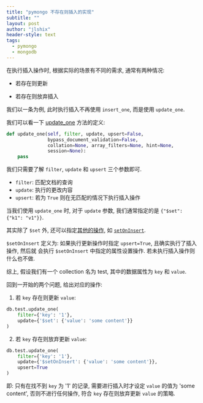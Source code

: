 ```yaml
---
title: "pymongo 不存在则插入的实现"
subtitle: ""
layout: post
author: "jlshix"
header-style: text
tags:
  - pymongo
  - mongodb
---
```


在执行插入操作时, 根据实际的场景有不同的需求, 通常有两种情况:

- 若存在则更新

- 若存在则放弃插入

我们以一条为例, 此时执行插入不再使用 `insert_one`, 而是使用 `update_one`.

我们可以看一下 [update_one](https://github.com/mongodb/mongo-python-driver/blob/807ab5ac9c153039b17bf5ffe4cd0d1d900c6631/pymongo/collection.py#L950) 方法的定义:

```python
def update_one(self, filter, update, upsert=False,
               bypass_document_validation=False,
               collation=None, array_filters=None, hint=None,
               session=None):
    pass
```

我们只需要了解 `filter`, `update` 和 `upsert` 三个参数即可.

- `filter`: 匹配文档的查询
- `update`: 执行的更改内容
- `upsert`: 若为 `True` 则在无匹配的情况下执行插入操作

当我们使用 `update_one` 时, 对于 `update` 参数, 我们通常指定的是 `{"$set": {"k1": "v1"}}`.

其实除了 `$set` 外, 还可以指定[其他的操作](https://docs.mongodb.com/manual/reference/operator/update-field/), 如 [`setOnInsert`](https://docs.mongodb.com/manual/reference/operator/update/setOnInsert/).

`$setOnInsert` 定义为: 如果执行更新操作时指定 `upsert=True`, 且确实执行了插入操作, 然后就
会执行 `$setOnInsert` 中指定的属性设置操作. 若未执行插入操作则什么也不做.

综上, 假设我们有一个 collection 名为 test, 其中的数据属性为 `key` 和 `value`.

回到一开始的两个问题, 给出对应的操作:

1. 若 `key` 存在则更新 `value`:

```python
db.test.update_one(
    filter={'key': '1'},
    update={'$set': {'value': 'some content'}}
)
```

2. 若 `key` 存在则放弃更新 `value`:

```python
db.test.update_one(
    filter={'key': '1'},
    update={'$setOnInsert': {'value': 'some content'}},
    upsert=True
)
```

即: 只有在找不到 `key` 为 '1' 的记录, 需要进行插入时才设定 `value` 的值为 'some content',
否则不进行任何操作, 符合 `key` 存在则放弃更新 `value` 的策略.

